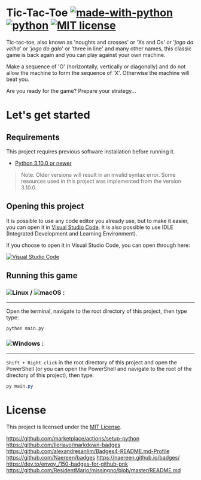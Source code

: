 # Tic-Tac-Toe [![made-with-python](https://img.shields.io/badge/Made%20with-Python-2b5b84.svg)](https://www.python.org/) [![python](https://img.shields.io/badge/Python-3.10%20+-2b5b84.svg?logo=python&logoColor=ffd343)](https://www.python.org/downloads/) [![MIT license](https://img.shields.io/badge/License-MIT-2b5b84.svg)](https://github.com/ctkano/TicTacToe/blob/5c7485376491336f0e405439f8b0e5b33445c67f/LICENSE)

Tic-tac-toe, also known as 'noughts and crosses' or 'Xs and Os' or '*jogo da velha*' or '*jogo do galo*' or 'three in line' and many other names, this classic game is back again and you can play against your own machine.

Make a sequence of 'O' (horizontally, vertically or diagonally) and do not allow the machine to form the sequence of 'X'. Otherwise the machine will beat you.

Are you ready for the game? Prepare your strategy...

# Let's get started

## Requirements

This project requires previous software installation before running it.

* [Python 3.10.0 or newer](https://www.python.org/downloads/)

> Note: Older versions will result in an invalid syntax error. Some resources used in this project was implemented from the version 3.10.0.

## Opening this project

It is possible to use any code editor you already use, but to make it easier, you can open it in [Visual Studio Code](https://code.visualstudio.com/). It is also possible to use IDLE (Integrated Development and Learning Environment).

If you choose to open it in Visual Studio Code, you can open through here: 

[![Visual Studio Code](https://open.vscode.dev/badges/open-in-vscode.svg)](https://open.vscode.dev/ctkano/TicTacToe)

## Running this game

### ![Linux](https://img.shields.io/badge/OS-Linux-2b5b84.svg?logo=linux) / ![macOS](https://img.shields.io/badge/OS-macOS-2b5b84.svg?logo=apple) :
---
Open the terminal, navigate to the root directory of this project, then type type: 
```terminal
python main.py
```

### ![Windows](https://img.shields.io/badge/OS-Windows-2b5b84.svg?logo=windows) :
---
`Shift + Right click` in the root directory of this project and open the PowerShell (or you can open the PowerShell and navigate to the root of the directory of this project), then type:

```powershell
py main.py
```

# License 

This project is licensed under the [MIT License](https://github.com/ctkano/TicTacToe/blob/5c7485376491336f0e405439f8b0e5b33445c67f/LICENSE).

https://github.com/marketplace/actions/setup-python
https://github.com/Ileriayo/markdown-badges
https://github.com/alexandresanlim/Badges4-README.md-Profile
https://github.com/Naereen/badges
https://naereen.github.io/badges/
https://dev.to/envoy_/150-badges-for-github-pnk
https://github.com/ResidentMario/missingno/blob/master/README.md
